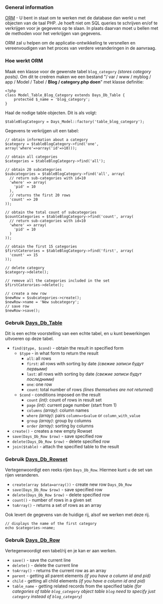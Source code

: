 <a href='Hidden comment: revision: 1'></a>

### General information ###

[ORM](http://en.wikipedia.org/wiki/Object-relational_mapping) - U bent in staat om te werken met de database dan werkt u met objecten van de taal PHP. Je hoeft niet om SQL queries te schrijven en/of te verkrijgen voor je gegevens op te slaan. In plaats daarvan moet u bellen met de methoden voor het verkrijgen van gegevens.

ORM zal u helpen om de applicatie-ontwikkeling te versnellen en vereenvoudigen van het proces van verdere veranderingen in de aanvraag.

### Hoe werkt ORM ###

Maak een klasse voor de gewenste tabel `blog_category` _(stores category posts)_. Om dit te creëren maken we een bestand "/ var / www / myblog / app / Model / Tabel / **Blog / category.php doen**" met klasse definitie:
```
<?php
class Model_Table_Blog_Category extends Days_Db_Table {
    protected $_name = 'blog_category';
}
```

Haal de nodige table objecten. Dit is als volgt:
```
$tableBlogCategory = Days_Model::factory('table_blog_category');
```

Gegevens te verkrijgen uit een tabel:
```
// obtain information about a category
$category = $tableBlogCategory->find('one', array('where'=>array('id'=>10)));
```

```
// obtain all categories
$categories = $tableBlogCategory->find('all');
```

```
// obtain 20 subcategories
$subcategories = $tableBlogCategory->find('all', array(
  // return sub-categories with id=10
  'where' => array(
    'pid' = 10
  ),
  // returns the first 20 rows
  'count' => 20
));
```

```
// obtain the total count of subcategories
$countCategories = $tableBlogCategory->find('count', array(
  // return sub-categories with id=10
  'where' => array(
    'pid' = 10
  )
));
```

```
// obtain the first 15 categories
$firstCaterories = $tableBlogCategory->find('first', array(
  'count' => 15
));
```

```
// delete category
$category->delete();
```

```
// remove all the categories included in the set
$firstCaterories->delete();
```

```
// create a new row
$newRow = $subcategories->create();
$newRow->name = 'New subcategory';
// save row
$newRow->save();
```

### Gebruik [Days\_Db\_Table](http://code.google.com/p/phpdays/source/browse/trunk/lib/Days/Db/Table.php) ###

Dit is een echte voorstelling van een echte tabel, en u kunt bewerkingen uitvoeren op deze tabel.

  * `find($type, $cond)` - obtain the result in specified form
    * `$type` - in what form to return the result
      * `all`: all rows
      * `first`: all rows with sorting by date _(свежие записи будут первыми)_
      * `last`: all rows with sorting by date _(свежие записи будут последними)_
      * `one`: one row
      * `count`: total number of rows _(lines themselves are not returned)_
    * `$cond` - conditions imposed on the result
      * `count` _(int)_: count of rows in result set
      * `page` _(int)_: current page number (start from 1)
      * `columns` _(array)_: column names
      * `where` _(array)_: pairs `column=>$value` or `column_with_value`
      * `group` _(array)_: group by columns
      * `order` _(array)_: sorting by columns
  * `create()` - creates a new empty Rowset
  * `save(Days_Db_Row $row)` - save specified row
  * `delete(Days_Db_Row $row)` - delete specified row
  * `join($table)` - attach the specified table to the result

### Gebruik [Days\_Db\_Rowset](http://code.google.com/p/phpdays/source/browse/trunk/lib/Days/Db/Rowset.php) ###

Vertegenwoordigt een reeks rijen `Days_Db_Row`. Hiermee kunt u de set van rijen veranderen.

  * `create(array $data=array())` - create new row `Days_Db_Row`
  * `save(Days_Db_Row $row)` - save specified row
  * `delete(Days_Db_Row $row)` - delete specified row
  * `count()` - number of rows in a given set
  * `toArray()` - returns a set of rows as an array

Ook levert de gegevens van de huidige rij, alsof we werken met deze rij.
```
// displays the name of the first category
echo $categories->name;
```

### Gebruik [Days\_Db\_Row](http://code.google.com/p/phpdays/source/browse/trunk/lib/Days/Db/Row.php) ###

Vertegenwoordigt een tabel/rij en je kan er aan werken.

  * `save()` - save the current line
  * `delete()` - delete the current line
  * `toArray()` - returns the current row as an array
  * `parent` - getting all parent elements _(if you have a column id and pid)_
  * `child` - getting all child elements _(if you have a column id and pid)_
  * `table_name` - getting related records from the specified table _(for categories of table `blog_category` object table `blog` need to specify just `category` instead of `blog_category`)_